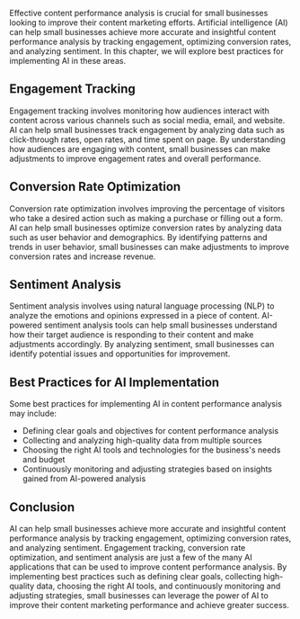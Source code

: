 
Effective content performance analysis is crucial for small businesses looking to improve their content marketing efforts. Artificial intelligence (AI) can help small businesses achieve more accurate and insightful content performance analysis by tracking engagement, optimizing conversion rates, and analyzing sentiment. In this chapter, we will explore best practices for implementing AI in these areas.

Engagement Tracking
-------------------

Engagement tracking involves monitoring how audiences interact with content across various channels such as social media, email, and website. AI can help small businesses track engagement by analyzing data such as click-through rates, open rates, and time spent on page. By understanding how audiences are engaging with content, small businesses can make adjustments to improve engagement rates and overall performance.

Conversion Rate Optimization
----------------------------

Conversion rate optimization involves improving the percentage of visitors who take a desired action such as making a purchase or filling out a form. AI can help small businesses optimize conversion rates by analyzing data such as user behavior and demographics. By identifying patterns and trends in user behavior, small businesses can make adjustments to improve conversion rates and increase revenue.

Sentiment Analysis
------------------

Sentiment analysis involves using natural language processing (NLP) to analyze the emotions and opinions expressed in a piece of content. AI-powered sentiment analysis tools can help small businesses understand how their target audience is responding to their content and make adjustments accordingly. By analyzing sentiment, small businesses can identify potential issues and opportunities for improvement.

Best Practices for AI Implementation
------------------------------------

Some best practices for implementing AI in content performance analysis may include:

* Defining clear goals and objectives for content performance analysis
* Collecting and analyzing high-quality data from multiple sources
* Choosing the right AI tools and technologies for the business's needs and budget
* Continuously monitoring and adjusting strategies based on insights gained from AI-powered analysis

Conclusion
----------

AI can help small businesses achieve more accurate and insightful content performance analysis by tracking engagement, optimizing conversion rates, and analyzing sentiment. Engagement tracking, conversion rate optimization, and sentiment analysis are just a few of the many AI applications that can be used to improve content performance analysis. By implementing best practices such as defining clear goals, collecting high-quality data, choosing the right AI tools, and continuously monitoring and adjusting strategies, small businesses can leverage the power of AI to improve their content marketing performance and achieve greater success.
